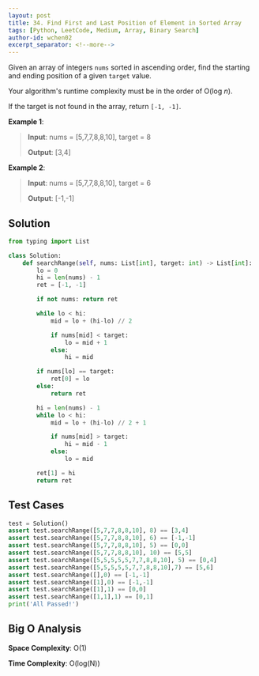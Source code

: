 ```yaml
---
layout: post
title: 34. Find First and Last Position of Element in Sorted Array
tags: [Python, LeetCode, Medium, Array, Binary Search]
author-id: wchen02
excerpt_separator: <!--more-->
---
```

Given an array of integers `nums` sorted in ascending order, find the starting and ending position of a given `target` value.

<!--more-->

Your algorithm's runtime complexity must be in the order of O(log *n*).

If the target is not found in the array, return `[-1, -1]`.

**Example 1**:
> **Input**: nums = [5,7,7,8,8,10], target = 8
>
> **Output**: [3,4]

**Example 2**:
> **Input**: nums = [5,7,7,8,8,10], target = 6
>
> **Output**: [-1,-1]

## Solution

```python
from typing import List

class Solution:
    def searchRange(self, nums: List[int], target: int) -> List[int]:
        lo = 0
        hi = len(nums) - 1
        ret = [-1, -1]

        if not nums: return ret

        while lo < hi:
            mid = lo + (hi-lo) // 2

            if nums[mid] < target:
                lo = mid + 1
            else:
                hi = mid

        if nums[lo] == target:
            ret[0] = lo
        else:
            return ret

        hi = len(nums) - 1
        while lo < hi:
            mid = lo + (hi-lo) // 2 + 1

            if nums[mid] > target:
                hi = mid - 1
            else:
                lo = mid

        ret[1] = hi
        return ret
```

## Test Cases

```python
test = Solution()
assert test.searchRange([5,7,7,8,8,10], 8) == [3,4]
assert test.searchRange([5,7,7,8,8,10], 6) == [-1,-1]
assert test.searchRange([5,7,7,8,8,10], 5) == [0,0]
assert test.searchRange([5,7,7,8,8,10], 10) == [5,5]
assert test.searchRange([5,5,5,5,5,7,7,8,8,10], 5) == [0,4]
assert test.searchRange([5,5,5,5,5,7,7,8,8,10],7) == [5,6]
assert test.searchRange([],0) == [-1,-1]
assert test.searchRange([1],0) == [-1,-1]
assert test.searchRange([1],1) == [0,0]
assert test.searchRange([1,1],1) == [0,1]
print('All Passed!')
```

## Big O Analysis

**Space Complexity**: O(1)

**Time Complexity**: O(log(N))
